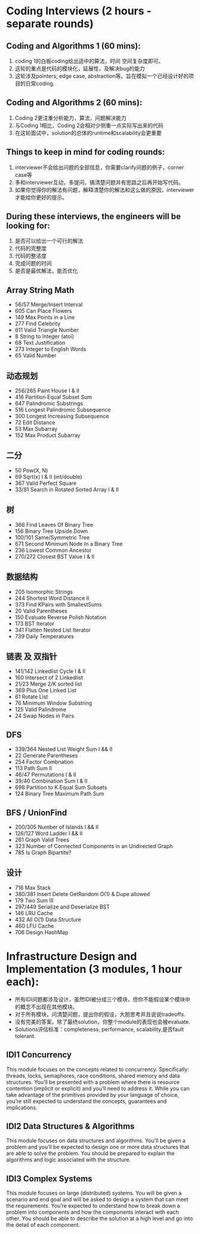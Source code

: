 # Coding Interviews (2 hours - separate rounds)

## Coding and Algorithms 1 (60 mins): 
1. coding 1的白板coding给出适中的算法，时间 空间复杂度即可。
2. 这轮的重点是代码的模块化，延展性，及解决bug的能力
3. 这轮涉及pointers, edge case, abstraction等。旨在模拟一个已经设计好的项目的日常coding. 

## Coding and Algorithms 2 (60 mins): 
1. Coding 2更注重分析能力，算法，问题解决能力
2. 与Coding 1相比，Coding 2会相对少侧重一点实际写出来的代码
3. 在这轮面试中，solution的总体的runtime和scalability会更重要

## Things to keep in mind for coding rounds:
1. interviewer不会给出问题的全部信息，你需要clarify问题的例子，corner case等
2. 多和interviewer互动，多提问，搞清楚问题并有思路之后再开始写代码。
3. 如果你觉得你的解法有问题，解释清楚你的解法和这么做的原因，interviewer才能给你更好的提示。

## During these interviews, the engineers will be looking for:
1. 是否可以给出一个可行的解法
2. 代码的完整度
3. 代码的整洁度
4. 完成问题的时间
5. 是否是最优解法，能否优化

## Array String Math
- 56/57	       Merge/Insert Interval
- 605	         Can Place Flowers
- 149          Max Points in a Line
- 277	         Find Celebrity
- 611          Valid Triangle Number
- 8	           String to Integer (atoi)
- 68	         Text Justification
- 273          Integer to English Words
- 65	         Valid Number

## 动态规划
- 256/265      Paint House I & II
- 416          Partition Equal Subset Sum
- 647          Palindromic Substrings
- 516          Longest Palindromic Subsequence
- 300          Longest Increasing Subsequence
- 72           Edit Distance
- 53           Max Subarray
- 152          Max Product Subarray

## 二分
- 50	         Pow(X, N)
- 69           Sqrt(x) I & II (int/double)
- 367          Valid Perfect Square
- 33/81        Search in Rotated Sorted Array I & II

## 树
- 366          Find Leaves Of Binary Tree
- 156          Binary Tree Upside Down
- 100/101	     Same/Symmetric Tree
- 671          Second Minimum Node In a Binary Tree
- 236          Lowest Common Ancestor
- 270/272      Closest BST Value I & II

## 数据结构
- 205          Isomorphic Strings
- 244	         Shortest Word Distance II
- 373          Find KPairs with SmallestSums                       
- 20	         Valid Parentheses
- 150	         Evaluate Reverse Polish Notation
- 173	         BST Iterator
- 341          Flatten Nested List Iterator
- 739	         Daily Temperatures

## 链表 及 双指针
- 141/142      Linkedlist Cycle I & II
- 160          Intersect of 2 Linkedlist
- 21/23        Merge 2/K sorted list
- 369          Plus One Linked List
- 61           Rotate List
-	76	         Minimum Window Substring
- 125	         Valid Palindrome
- 24           Swap Nodes in Pairs

## DFS
- 339/364	     Nested List Weight Sum I && II
- 22           Generate Parentheses
- 254          Factor Combnation
- 113	         Path Sum II
- 46/47        Permutations I & II
- 39/40        Combination Sum I & II
- 698          Partition to K Equal Sum Subsets
- 124          Binary Tree Maximum Path Sum

## BFS / UnionFind
- 200/305      Number of Islands I && II
- 126/127      Word Ladder I && II
- 261          Graph Valid Trees
- 323          Number of Connected Components in an Undirected Graph
- 785          Is Graph Bipartite?

## 设计
- 716          Max Stack
- 380/381      Insert Delete GetRandom O(1) & Dupe allowed
- 179          Two Sum III
- 297/449      Serialize and Deserialize BST
- 146          LRU Cache
- 432          All O(1) Data Structure
- 460          LFU Cache
- 706          Design HashMap

# Infrastructure Design and Implementation (3 modules, 1 hour each):  
- 所有IDI问题都涉及设计，虽然IDI被分成三个模块，但你不能假设某个模块中的概念不出现在其他模块。
- 对于所有模块，问清楚问题，提出你的假设，大胆思考并且说说tradeoffs.
- 没有完美的答案，除了最终solution，你整个module的表现也会被evaluate.
- Solutions评估标准：completeness, performance, scalability,是否fault tolerant.

## IDI1 Concurrency
This module focuses on the concepts related to concurrency. Specifically: threads, locks, semaphores, race conditions, shared memory and data structures.  You’ll be presented with a problem where there is resource contention (implicit or explicit) and you’ll need to address it. While you can take advantage of the primitives provided by your language of choice, you’re still expected to understand the concepts, guarantees and implications.  

## IDI2 Data Structures & Algorithms
This module focuses on data structures and algorithms. You’ll be given a problem and you’ll be expected to design one or more data structures that are able to solve the problem. You should be prepared to explain the algorithms and logic associated with the structure.  

## IDI3 Complex Systems
This module focuses on large (distributed) systems. You will be given a scenario and end goal and will be asked to design a system that can meet the requirements.  You’re expected to understand how to break down a problem into components and how the components interact with each other. You should be able to describe the solution at a high level and go into the detail of each component. 
